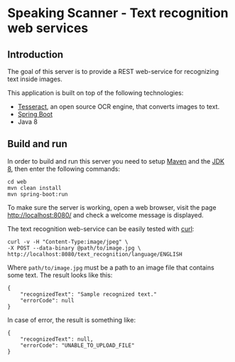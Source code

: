 # Speaking Scanner - Text recognition web services

## Introduction
The goal of this server is to provide a REST web-service for recognizing text inside images.

This application is built on top of the following technologies:
* [Tesseract](https://github.com/tesseract-ocr/tesseract), an open source OCR engine, that converts
    images to text.
* [Spring Boot](https://projects.spring.io/spring-boot/)
* Java 8

## Build and run
In order to build and run this server you need to setup [Maven](https://maven.apache.org/) and
the [JDK 8](http://www.oracle.com/technetwork/java/javase/downloads/jdk8-downloads-2133151.html), then enter
the following commands:

    cd web
    mvn clean install
    mvn spring-boot:run
    
To make sure the server is working, open a web browser, visit the page 
[http://localhost:8080/](http://localhost:8080/) and check a welcome message is displayed.

The text recognition web-service can be easily tested with [curl](https://curl.haxx.se/):

    curl -v -H "Content-Type:image/jpeg" \
    -X POST --data-binary @path/to/image.jpg \
    http://localhost:8080/text_recognition/language/ENGLISH
    
Where `path/to/image.jpg` must be a path to an image file that contains some text. The result looks like this:

    {
        "recognizedText": "Sample recognized text."
        "errorCode": null
    }
    
In case of error, the result is something like:

    {
        "recognizedText": null,
        "errorCode": "UNABLE_TO_UPLOAD_FILE"
    }
    
